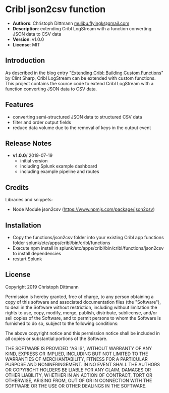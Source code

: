 # Cribl json2csv function

- **Authors**:		Christoph Dittmann <mulibu.flyingk@gmail.com>
- **Description**:	extending Cribl LogStream with a function converting JSON data to CSV data
- **Version**: 		v1.0.0
- **License**:      MIT

## Introduction
As described in the blog entry "[Extending Cribl: Building Custom Functions](https://www.cribl.io/2018/11/29/extending-cribl-building-custom-functions/)" by Clint Sharp, Cribl LogStream can be extended with custom functions. This project contains the source code to extend Cribl LogStream with a function converting JSON data to CSV data.

## Features
- converting semi-structured JSON data to structured CSV data
- filter and order output fields
- reduce data volume due to the removal of keys in the output event

## Release Notes
- **v1.0.0**/   2019-07-19
	- initial version
    - including Splunk example dashboard
    - including example pipeline and routes

## Credits
Libraries and snippets:
- Node Module json2csv (https://www.npmjs.com/package/json2csv)

## Installation
- Copy the functions/json2csv folder into your existing Cribl app functions folder splunk/etc/apps/cribl/bin/cribl/functions
- Execute npm install in splunk/etc/apps/cribl/bin/cribl/functions/json2csv to install dependencies
- restart Splunk

## License
Copyright 2019 Christoph Dittmann

Permission is hereby granted, free of charge, to any person obtaining a copy of this software and associated documentation files (the "Software"), to deal in the Software without restriction, including without limitation the rights to use, copy, modify, merge, publish, distribute, sublicense, and/or sell copies of the Software, and to permit persons to whom the Software is furnished to do so, subject to the following conditions:

The above copyright notice and this permission notice shall be included in all copies or substantial portions of the Software.

THE SOFTWARE IS PROVIDED "AS IS", WITHOUT WARRANTY OF ANY KIND, EXPRESS OR IMPLIED, INCLUDING BUT NOT LIMITED TO THE WARRANTIES OF MERCHANTABILITY, FITNESS FOR A PARTICULAR PURPOSE AND NONINFRINGEMENT. IN NO EVENT SHALL THE AUTHORS OR COPYRIGHT HOLDERS BE LIABLE FOR ANY CLAIM, DAMAGES OR OTHER LIABILITY, WHETHER IN AN ACTION OF CONTRACT, TORT OR OTHERWISE, ARISING FROM, OUT OF OR IN CONNECTION WITH THE SOFTWARE OR THE USE OR OTHER DEALINGS IN THE SOFTWARE.